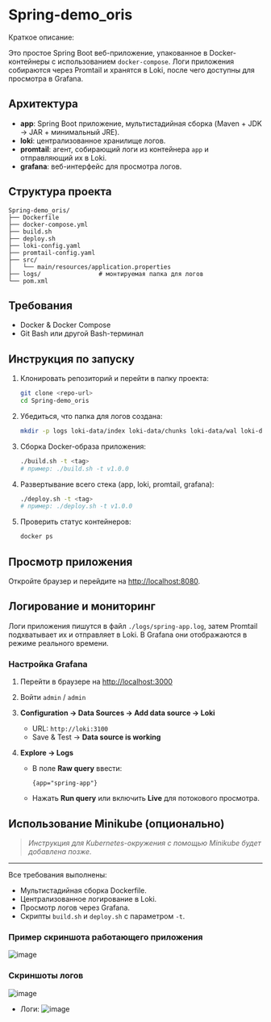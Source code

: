 # Spring-demo\_oris

Краткое описание:

Это простое Spring Boot веб-приложение, упакованное в Docker-контейнеры с использованием `docker-compose`. Логи приложения собираются через Promtail и хранятся в Loki, после чего доступны для просмотра в Grafana.

## Архитектура

* **app**: Spring Boot приложение, мультистадийная сборка (Maven + JDK → JAR + минимальный JRE).
* **loki**: централизованное хранилище логов.
* **promtail**: агент, собирающий логи из контейнера `app` и отправляющий их в Loki.
* **grafana**: веб-интерфейс для просмотра логов.

## Структура проекта

```
Spring-demo_oris/
├── Dockerfile
├── docker-compose.yml
├── build.sh
├── deploy.sh
├── loki-config.yaml
├── promtail-config.yaml
├── src/
│   └── main/resources/application.properties
├── logs/                # монтируемая папка для логов
└── pom.xml
```

## Требования

* Docker & Docker Compose
* Git Bash или другой Bash-терминал

## Инструкция по запуску

1. Клонировать репозиторий и перейти в папку проекта:

   ```bash
   git clone <repo-url>
   cd Spring-demo_oris
   ```

2. Убедиться, что папка для логов создана:

   ```bash
   mkdir -p logs loki-data/index loki-data/chunks loki-data/wal loki-data/cache
   ```

3. Сборка Docker-образа приложения:

   ```bash
   ./build.sh -t <tag>
   # пример: ./build.sh -t v1.0.0
   ```

4. Развертывание всего стека (app, loki, promtail, grafana):

   ```bash
   ./deploy.sh -t <tag>
   # пример: ./deploy.sh -t v1.0.0
   ```

5. Проверить статус контейнеров:

   ```bash
   docker ps
   ```

## Просмотр приложения

Откройте браузер и перейдите на [http://localhost:8080](http://localhost:8080).

## Логирование и мониторинг

Логи приложения пишутся в файл `./logs/spring-app.log`, затем Promtail подхватывает их и отправляет в Loki. В Grafana они отображаются в режиме реального времени.

### Настройка Grafana

1. Перейти в браузере на [http://localhost:3000](http://localhost:3000)
2. Войти `admin` / `admin`
3. **Configuration → Data Sources → Add data source → Loki**

   * URL: `http://loki:3100`
   * Save & Test → **Data source is working**
4. **Explore → Logs**

   * В поле **Raw query** ввести:

     ```loki
     {app="spring-app"}
     ```
   * Нажать **Run query** или включить **Live** для потокового просмотра.

## Использование Minikube (опционально)

> *Инструкция для Kubernetes-окружения с помощью Minikube будет добавлена позже.*

---

Все требования выполнены:

* Мультистадийная сборка Dockerfile.
* Централизованное логирование в Loki.
* Просмотр логов через Grafana.
* Скрипты `build.sh` и `deploy.sh` с параметром `-t`.

### Пример скриншота работающего приложения
![image](https://github.com/user-attachments/assets/07d28a53-a0a3-4eb9-a773-89f9db7ac9d7)


### Скриншоты логов
![image](https://github.com/user-attachments/assets/afa21079-e829-4fa3-82f2-3175beebcc75)

* Логи:
  ![image](https://github.com/user-attachments/assets/eb3bddd7-0631-4c23-936c-98ebb21e0331)

